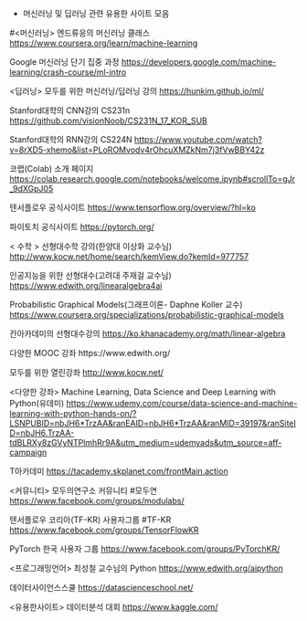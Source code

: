 * 머신러닝 및 딥러닝 관련 유용한 사이트 모음 

#<머신러닝>
엔드류응의 머신러닝 클래스 
https://www.coursera.org/learn/machine-learning

Google 머신러닝 단기 집중 과정 
https://developers.google.com/machine-learning/crash-course/ml-intro

<딥러닝>
모두를 위한 머신러닝/딥러닝 강의
https://hunkim.github.io/ml/

Stanford대학의 CNN강의 CS231n 
https://github.com/visionNoob/CS231N_17_KOR_SUB

Stanford대학의 RNN강의 CS224N
https://www.youtube.com/watch?v=8rXD5-xhemo&list=PLoROMvodv4rOhcuXMZkNm7j3fVwBBY42z

코랩(Colab) 소개 페이지
https://colab.research.google.com/notebooks/welcome.ipynb#scrollTo=gJr_9dXGpJ05

텐서플로우 공식사이트 
https://www.tensorflow.org/overview/?hl=ko

파이토치 공식사이트 
https://pytorch.org/

< 수학 >
선형대수학 강의(한양대 이상화 교수님)  
http://www.kocw.net/home/search/kemView.do?kemId=977757

인공지능을 위한 선형대수(고려대 주재걸 교수님) 
https://www.edwith.org/linearalgebra4ai

Probabilistic Graphical Models(그래프이론- Daphne Koller 교수)
https://www.coursera.org/specializations/probabilistic-graphical-models

칸아카데미의 선형대수강의 
https://ko.khanacademy.org/math/linear-algebra


<MOOC>
다양한 MOOC 강좌 
https://www.edwith.org/

모두를 위한 열린강좌
http://www.kocw.net/


<다양한 강좌>
Machine Learning, Data Science and Deep Learning with Python(유데미) 
https://www.udemy.com/course/data-science-and-machine-learning-with-python-hands-on/?LSNPUBID=nbJH6*TrzAA&ranEAID=nbJH6*TrzAA&ranMID=39197&ranSiteID=nbJH6.TrzAA-tdBLRXy8zGVyNTPlmhRr9A&utm_medium=udemyads&utm_source=aff-campaign
 
T아카데미
https://tacademy.skplanet.com/frontMain.action


<커뮤니티>
모두의연구소 커뮤니티  #모두연 
https://www.facebook.com/groups/modulabs/

텐서플로우 코리아(TF-KR) 사용자그룹 #TF-KR 
https://www.facebook.com/groups/TensorFlowKR

PyTorch 한국 사용자 그룹
https://www.facebook.com/groups/PyTorchKR/


<프로그래밍언어>
최성철 교수님의 Python 
https://www.edwith.org/aipython

데이터사이언스스쿨 
https://datascienceschool.net/

<유용한사이트>
데이터분석 대회
https://www.kaggle.com/ 

